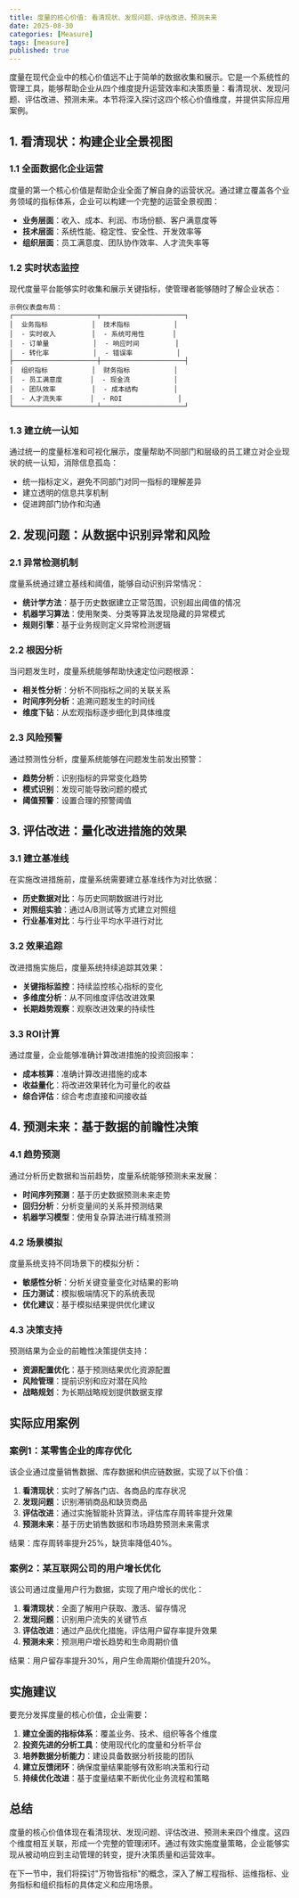 ```yaml
---
title: 度量的核心价值: 看清现状、发现问题、评估改进、预测未来
date: 2025-08-30
categories: [Measure]
tags: [measure]
published: true
---
```

度量在现代企业中的核心价值远不止于简单的数据收集和展示。它是一个系统性的管理工具，能够帮助企业从四个维度提升运营效率和决策质量：看清现状、发现问题、评估改进、预测未来。本节将深入探讨这四个核心价值维度，并提供实际应用案例。

## 1. 看清现状：构建企业全景视图

### 1.1 全面数据化企业运营

度量的第一个核心价值是帮助企业全面了解自身的运营状况。通过建立覆盖各个业务领域的指标体系，企业可以构建一个完整的运营全景视图：

- **业务层面**：收入、成本、利润、市场份额、客户满意度等
- **技术层面**：系统性能、稳定性、安全性、开发效率等
- **组织层面**：员工满意度、团队协作效率、人才流失率等

### 1.2 实时状态监控

现代度量平台能够实时收集和展示关键指标，使管理者能够随时了解企业状态：

```
示例仪表盘布局：
┌─────────────────────┬─────────────────────┐
│  业务指标           │  技术指标           │
│  - 实时收入         │  - 系统可用性       │
│  - 订单量           │  - 响应时间         │
│  - 转化率           │  - 错误率           │
├─────────────────────┼─────────────────────┤
│  组织指标           │  财务指标           │
│  - 员工满意度       │  - 现金流           │
│  - 团队效率         │  - 成本结构         │
│  - 人才流失率       │  - ROI              │
└─────────────────────┴─────────────────────┘
```

### 1.3 建立统一认知

通过统一的度量标准和可视化展示，度量帮助不同部门和层级的员工建立对企业现状的统一认知，消除信息孤岛：

- 统一指标定义，避免不同部门对同一指标的理解差异
- 建立透明的信息共享机制
- 促进跨部门协作和沟通

## 2. 发现问题：从数据中识别异常和风险

### 2.1 异常检测机制

度量系统通过建立基线和阈值，能够自动识别异常情况：

- **统计学方法**：基于历史数据建立正常范围，识别超出阈值的情况
- **机器学习算法**：使用聚类、分类等算法发现隐藏的异常模式
- **规则引擎**：基于业务规则定义异常检测逻辑

### 2.2 根因分析

当问题发生时，度量系统能够帮助快速定位问题根源：

- **相关性分析**：分析不同指标之间的关联关系
- **时间序列分析**：追溯问题发生的时间线
- **维度下钻**：从宏观指标逐步细化到具体维度

### 2.3 风险预警

通过预测性分析，度量系统能够在问题发生前发出预警：

- **趋势分析**：识别指标的异常变化趋势
- **模式识别**：发现可能导致问题的模式
- **阈值预警**：设置合理的预警阈值

## 3. 评估改进：量化改进措施的效果

### 3.1 建立基准线

在实施改进措施前，度量系统需要建立基准线作为对比依据：

- **历史数据对比**：与历史同期数据进行对比
- **对照组实验**：通过A/B测试等方式建立对照组
- **行业基准对比**：与行业平均水平进行对比

### 3.2 效果追踪

改进措施实施后，度量系统持续追踪其效果：

- **关键指标监控**：持续监控核心指标的变化
- **多维度分析**：从不同维度评估改进效果
- **长期趋势观察**：观察改进效果的持续性

### 3.3 ROI计算

通过度量，企业能够准确计算改进措施的投资回报率：

- **成本核算**：准确计算改进措施的成本
- **收益量化**：将改进效果转化为可量化的收益
- **综合评估**：综合考虑直接和间接收益

## 4. 预测未来：基于数据的前瞻性决策

### 4.1 趋势预测

通过分析历史数据和当前趋势，度量系统能够预测未来发展：

- **时间序列预测**：基于历史数据预测未来走势
- **回归分析**：分析变量间的关系并预测结果
- **机器学习模型**：使用复杂算法进行精准预测

### 4.2 场景模拟

度量系统支持不同场景下的模拟分析：

- **敏感性分析**：分析关键变量变化对结果的影响
- **压力测试**：模拟极端情况下的系统表现
- **优化建议**：基于模拟结果提供优化建议

### 4.3 决策支持

预测结果为企业的前瞻性决策提供支持：

- **资源配置优化**：基于预测结果优化资源配置
- **风险管理**：提前识别和应对潜在风险
- **战略规划**：为长期战略规划提供数据支撑

## 实际应用案例

### 案例1：某零售企业的库存优化

该企业通过度量销售数据、库存数据和供应链数据，实现了以下价值：

1. **看清现状**：实时了解各门店、各商品的库存状况
2. **发现问题**：识别滞销商品和缺货商品
3. **评估改进**：通过实施智能补货算法，评估库存周转率提升效果
4. **预测未来**：基于历史销售数据和市场趋势预测未来需求

结果：库存周转率提升25%，缺货率降低40%。

### 案例2：某互联网公司的用户增长优化

该公司通过度量用户行为数据，实现了用户增长的优化：

1. **看清现状**：全面了解用户获取、激活、留存情况
2. **发现问题**：识别用户流失的关键节点
3. **评估改进**：通过产品优化措施，评估用户留存率提升效果
4. **预测未来**：预测用户增长趋势和生命周期价值

结果：用户留存率提升30%，用户生命周期价值提升20%。

## 实施建议

要充分发挥度量的核心价值，企业需要：

1. **建立全面的指标体系**：覆盖业务、技术、组织等各个维度
2. **投资先进的分析工具**：使用现代化的度量和分析平台
3. **培养数据分析能力**：建设具备数据分析技能的团队
4. **建立反馈闭环**：确保度量结果能够有效影响决策和行动
5. **持续优化改进**：基于度量结果不断优化业务流程和策略

## 总结

度量的核心价值体现在看清现状、发现问题、评估改进、预测未来四个维度。这四个维度相互关联，形成一个完整的管理闭环。通过有效实施度量策略，企业能够实现从被动响应到主动管理的转变，提升决策质量和运营效率。

在下一节中，我们将探讨"万物皆指标"的概念，深入了解工程指标、运维指标、业务指标和组织指标的具体定义和应用场景。